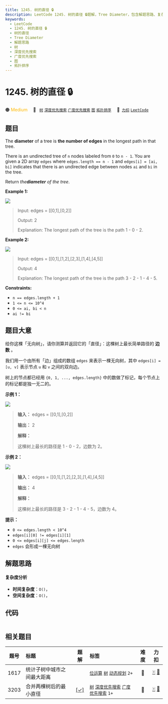 ```yaml
---
title: 1245. 树的直径 🔒
description: LeetCode 1245. 树的直径 🔒题解，Tree Diameter，包含解题思路、复杂度分析以及完整的 JavaScript 代码实现。
keywords:
  - LeetCode
  - 1245. 树的直径 🔒
  - 树的直径
  - Tree Diameter
  - 解题思路
  - 树
  - 深度优先搜索
  - 广度优先搜索
  - 图
  - 拓扑排序
---
```


# 1245. 树的直径 🔒

🟠 <font color=#ffb800>Medium</font>&emsp; 🔖&ensp; [`树`](/tag/tree.md) [`深度优先搜索`](/tag/depth-first-search.md) [`广度优先搜索`](/tag/breadth-first-search.md) [`图`](/tag/graph.md) [`拓扑排序`](/tag/topological-sort.md)&emsp; 🔗&ensp;[`力扣`](https://leetcode.cn/problems/tree-diameter) [`LeetCode`](https://leetcode.com/problems/tree-diameter)

## 题目

The **diameter** of a tree is **the number of edges** in the longest path in
that tree.

There is an undirected tree of `n` nodes labeled from `0` to `n - 1`. You are
given a 2D array `edges` where `edges.length == n - 1` and `edges[i] = [ai,
bi]` indicates that there is an undirected edge between nodes `ai` and `bi` in
the tree.

Return _the**diameter** of the tree_.



**Example 1:**

![](https://fastly.jsdelivr.net/gh/doocs/leetcode@main/solution/1200-1299/1245.Tree%20Diameter/images/tree1.jpg)

> Input: edges = [[0,1],[0,2]]
> 
> Output: 2
> 
> Explanation: The longest path of the tree is the path 1 - 0 - 2.

**Example 2:**

![](https://fastly.jsdelivr.net/gh/doocs/leetcode@main/solution/1200-1299/1245.Tree%20Diameter/images/tree2.jpg)

> Input: edges = [[0,1],[1,2],[2,3],[1,4],[4,5]]
> 
> Output: 4
> 
> Explanation: The longest path of the tree is the path 3 - 2 - 1 - 4 - 5.

**Constraints:**

  * `n == edges.length + 1`
  * `1 <= n <= 10^4`
  * `0 <= ai, bi < n`
  * `ai != bi`


## 题目大意

给你这棵「无向树」，请你测算并返回它的「直径」：这棵树上最长简单路径的 **边数** 。

我们用一个由所有「边」组成的数组 `edges` 来表示一棵无向树，其中 `edges[i] = [u, v]` 表示节点 `u` 和 `v`
之间的双向边。

树上的节点都已经用 `{0, 1, ..., edges.length}` 中的数做了标记，每个节点上的标记都是独一无二的。



**示例 1：**

![](https://fastly.jsdelivr.net/gh/doocs/leetcode@main/solution/1200-1299/1245.Tree%20Diameter/images/1397_example_1.png)

> 
> 
> 
> 
> 
> **输入：** edges = [[0,1],[0,2]]
> 
> **输出：** 2
> 
> **解释：**
> 
> 这棵树上最长的路径是 1 - 0 - 2，边数为 2。
> 
> 

**示例 2：**

![](https://fastly.jsdelivr.net/gh/doocs/leetcode@main/solution/1200-1299/1245.Tree%20Diameter/images/1397_example_2.png)

> 
> 
> 
> 
> 
> **输入：** edges = [[0,1],[1,2],[2,3],[1,4],[4,5]]
> 
> **输出：** 4
> 
> **解释：**
> 
> 这棵树上最长的路径是 3 - 2 - 1 - 4 - 5，边数为 4。
> 
> 



**提示：**

  * `0 <= edges.length < 10^4`
  * `edges[i][0] != edges[i][1]`
  * `0 <= edges[i][j] <= edges.length`
  * `edges` 会形成一棵无向树


## 解题思路

#### 复杂度分析

- **时间复杂度**：`O()`，
- **空间复杂度**：`O()`，

## 代码

```javascript

```

## 相关题目

<!-- prettier-ignore -->
| 题号 | 标题 | 题解 | 标签 | 难度 | 力扣 |
| :------: | :------ | :------: | :------ | :------: | :------: |
| 1617 | 统计子树中城市之间最大距离 |  |  [`位运算`](/tag/bit-manipulation.md) [`树`](/tag/tree.md) [`动态规划`](/tag/dynamic-programming.md) `2+` | 🔴 | [🀄️](https://leetcode.cn/problems/count-subtrees-with-max-distance-between-cities) [🔗](https://leetcode.com/problems/count-subtrees-with-max-distance-between-cities) |
| 3203 | 合并两棵树后的最小直径 | [[✓]](/problem/3203.md) |  [`树`](/tag/tree.md) [`深度优先搜索`](/tag/depth-first-search.md) [`广度优先搜索`](/tag/breadth-first-search.md) `1+` | 🔴 | [🀄️](https://leetcode.cn/problems/find-minimum-diameter-after-merging-two-trees) [🔗](https://leetcode.com/problems/find-minimum-diameter-after-merging-two-trees) |